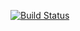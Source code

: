 [![Build Status](https://travis-ci.com/AandersonL/aandersonl.github.io.svg?branch=developement)](https://travis-ci.com/AandersonL/aandersonl.github.io)